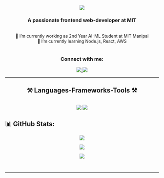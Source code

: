 <h1 align="center">
  <img src="https://readme-typing-svg.herokuapp.com/?font=Righteous&size=35&center=true&vCenter=true&width=500&height=70&duration=4000&lines=Hi+There!+👋;+I'm+Keshav+Agrawal!;" />
</h1>

<h3 align="center">A passionate frontend web-developer at MIT</h3>

<br/>

<div align="center">
  🔭 I’m currently working as 2nd Year AI-ML Student at MIT Manipal <br> 
  🌱 I’m currently learning Node.js, React, AWS
</div>

<br/>

<h3 align="center">Connect with me:</h3>
<div align="center">
  <a href="mailto:keshavanjaniagrawal@gmail.com">
    <img src="https://img.shields.io/badge/Gmail-333333?style=for-the-badge&logo=gmail&logoColor=red" />
  </a>
  <a href="https://www.linkedin.com/in/keshav-agrawal-607598287" target="_blank">
    <img src="https://img.shields.io/badge/LinkedIn-0077B5?style=for-the-badge&logo=linkedin&logoColor=white" />
  </a>
</div>

<hr/>

<h2 align="center">⚒️ Languages-Frameworks-Tools ⚒️</h2>
<br/>
<div align="center">
    <img src="https://skillicons.dev/icons?i=react,bootstrap,html,css,vscode,github,figma,tailwind,git,r" />
    <img src="https://skillicons.dev/icons?i=nodejs,python,javascript,typescript,express,firebase,c,java,nextjs,mysql,flask" /><br>
</div>

## 📊 GitHub Stats:
<div align="center">
  
  ![](https://github-readme-stats.vercel.app/api?username=keshav6740&theme=dark&hide_border=false&include_all_commits=true&count_private=true)<br/>
  
  ![](https://github-readme-streak-stats.herokuapp.com/?user=keshav6740&theme=dark&hide_border=false)<br/>
  
  ![](https://github-readme-stats.vercel.app/api/top-langs/?username=keshav6740&theme=dark&hide_border=false&include_all_commits=true&count_private=true&layout=compact)
  
</div>
<br/>
<hr/>
<br/>
